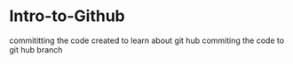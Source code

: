 # Intro-to-Github
commititting the code
created to learn about git hub
commiting the code to git hub branch
